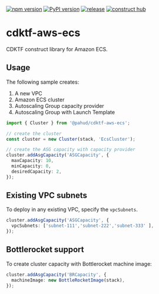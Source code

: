 [![npm version](https://badge.fury.io/js/@pahud%2Fcdktf-aws-ecs.svg)](https://badge.fury.io/js/@pahud%2Fcdktf-aws-ecs)
[![PyPI version](https://badge.fury.io/py/pahud-cdktf-aws-ecs.svg)](https://badge.fury.io/py/pahud-cdktf-aws-ecs)
[![release](https://github.com/pahud/cdktf-aws-ecs/actions/workflows/release.yml/badge.svg)](https://github.com/pahud/cdktf-aws-ecs/actions/workflows/release.yml)
[![construct hub](https://img.shields.io/badge/Construct%20Hub-available-blue)](https://constructs.dev/packages/@pahud/cdktf-aws-ecs)


# cdktf-aws-ecs

CDKTF construct library for Amazon ECS.

## Usage

The following sample creates:

1. A new VPC
1. Amazon ECS cluster
2. Autoscaling Group capacity provider
3. Autoscaling Group with Launch Template


```ts
import { Cluster } from '@pahud/cdktf-aws-ecs';

// create the cluster
const cluster = new Cluster(stack, 'EcsCluster');

// create the ASG capacity with capacity provider
cluster.addAsgCapacity('ASGCapacity', {
  maxCapacity: 10,
  minCapacity: 0,
  desiredCapacity: 2,
});
```

## Existing VPC subnets

To deploy in any existing VPC, specify the `vpcSubnets`.

```ts
cluster.addAsgCapacity('ASGCapacity', {
  vpcSubnets: ['subnet-111','subnet-222','subnet-333' ],
});
```

## Bottlerocket support

To create cluster capacity with Bottlerocket machine image:

```ts
cluster.addAsgCapacity('BRCapacity', {
  machineImage: new BottleRocketImage(stack),
});
```
